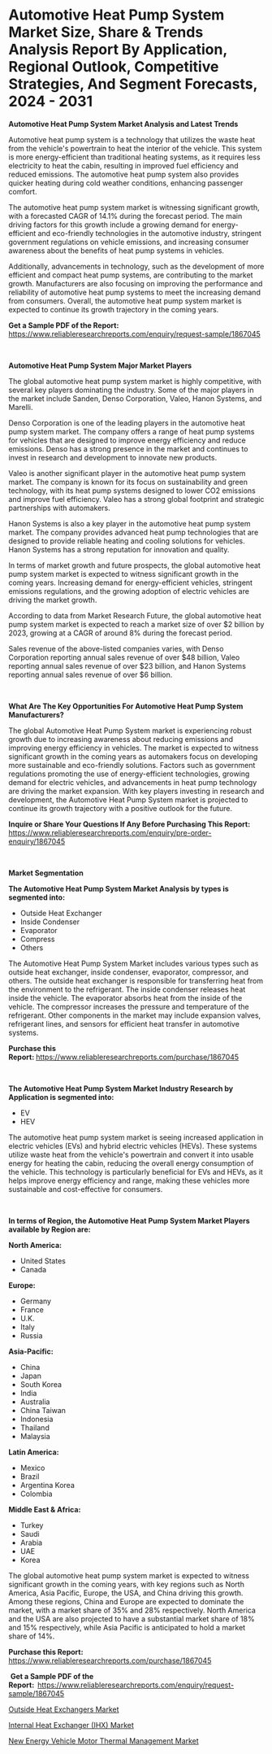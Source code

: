 <p><h1>Automotive Heat Pump System Market Size, Share & Trends Analysis Report By Application, Regional Outlook, Competitive Strategies, And Segment Forecasts, 2024 - 2031</h1></p><p><strong>Automotive Heat Pump System Market Analysis and Latest Trends</strong></p>
<p><p>Automotive heat pump system is a technology that utilizes the waste heat from the vehicle's powertrain to heat the interior of the vehicle. This system is more energy-efficient than traditional heating systems, as it requires less electricity to heat the cabin, resulting in improved fuel efficiency and reduced emissions. The automotive heat pump system also provides quicker heating during cold weather conditions, enhancing passenger comfort.</p><p>The automotive heat pump system market is witnessing significant growth, with a forecasted CAGR of 14.1% during the forecast period. The main driving factors for this growth include a growing demand for energy-efficient and eco-friendly technologies in the automotive industry, stringent government regulations on vehicle emissions, and increasing consumer awareness about the benefits of heat pump systems in vehicles.</p><p>Additionally, advancements in technology, such as the development of more efficient and compact heat pump systems, are contributing to the market growth. Manufacturers are also focusing on improving the performance and reliability of automotive heat pump systems to meet the increasing demand from consumers. Overall, the automotive heat pump system market is expected to continue its growth trajectory in the coming years.</p></p>
<p><strong>Get a Sample PDF of the Report:&nbsp;</strong> <a href="https://www.reliableresearchreports.com/enquiry/request-sample/1867045">https://www.reliableresearchreports.com/enquiry/request-sample/1867045</a></p>
<p>&nbsp;</p>
<p><strong>Automotive Heat Pump System Major Market Players</strong></p>
<p><p>The global automotive heat pump system market is highly competitive, with several key players dominating the industry. Some of the major players in the market include Sanden, Denso Corporation, Valeo, Hanon Systems, and Marelli.</p><p>Denso Corporation is one of the leading players in the automotive heat pump system market. The company offers a range of heat pump systems for vehicles that are designed to improve energy efficiency and reduce emissions. Denso has a strong presence in the market and continues to invest in research and development to innovate new products.</p><p>Valeo is another significant player in the automotive heat pump system market. The company is known for its focus on sustainability and green technology, with its heat pump systems designed to lower CO2 emissions and improve fuel efficiency. Valeo has a strong global footprint and strategic partnerships with automakers.</p><p>Hanon Systems is also a key player in the automotive heat pump system market. The company provides advanced heat pump technologies that are designed to provide reliable heating and cooling solutions for vehicles. Hanon Systems has a strong reputation for innovation and quality.</p><p>In terms of market growth and future prospects, the global automotive heat pump system market is expected to witness significant growth in the coming years. Increasing demand for energy-efficient vehicles, stringent emissions regulations, and the growing adoption of electric vehicles are driving the market growth.</p><p>According to data from Market Research Future, the global automotive heat pump system market is expected to reach a market size of over $2 billion by 2023, growing at a CAGR of around 8% during the forecast period.</p><p>Sales revenue of the above-listed companies varies, with Denso Corporation reporting annual sales revenue of over $48 billion, Valeo reporting annual sales revenue of over $23 billion, and Hanon Systems reporting annual sales revenue of over $6 billion.</p></p>
<p>&nbsp;</p>
<p><strong>What Are The Key Opportunities For Automotive Heat Pump System Manufacturers?</strong></p>
<p><p>The global Automotive Heat Pump System market is experiencing robust growth due to increasing awareness about reducing emissions and improving energy efficiency in vehicles. The market is expected to witness significant growth in the coming years as automakers focus on developing more sustainable and eco-friendly solutions. Factors such as government regulations promoting the use of energy-efficient technologies, growing demand for electric vehicles, and advancements in heat pump technology are driving the market expansion. With key players investing in research and development, the Automotive Heat Pump System market is projected to continue its growth trajectory with a positive outlook for the future.</p></p>
<p><strong>Inquire or Share Your Questions If Any Before Purchasing This Report:</strong> <a href="https://www.reliableresearchreports.com/enquiry/pre-order-enquiry/1867045">https://www.reliableresearchreports.com/enquiry/pre-order-enquiry/1867045</a></p>
<p>&nbsp;</p>
<p><strong>Market Segmentation</strong></p>
<p><strong>The Automotive Heat Pump System Market Analysis by types is segmented into:</strong></p>
<p><ul><li>Outside Heat Exchanger</li><li>Inside Condenser</li><li>Evaporator</li><li>Compress</li><li>Others</li></ul></p>
<p><p>The Automotive Heat Pump System Market includes various types such as outside heat exchanger, inside condenser, evaporator, compressor, and others. The outside heat exchanger is responsible for transferring heat from the environment to the refrigerant. The inside condenser releases heat inside the vehicle. The evaporator absorbs heat from the inside of the vehicle. The compressor increases the pressure and temperature of the refrigerant. Other components in the market may include expansion valves, refrigerant lines, and sensors for efficient heat transfer in automotive systems.</p></p>
<p><strong>Purchase this Report:&nbsp;</strong><a href="https://www.reliableresearchreports.com/purchase/1867045">https://www.reliableresearchreports.com/purchase/1867045</a></p>
<p>&nbsp;</p>
<p><strong>The Automotive Heat Pump System Market Industry Research by Application is segmented into:</strong></p>
<p><ul><li>EV</li><li>HEV</li></ul></p>
<p><p>The automotive heat pump system market is seeing increased application in electric vehicles (EVs) and hybrid electric vehicles (HEVs). These systems utilize waste heat from the vehicle's powertrain and convert it into usable energy for heating the cabin, reducing the overall energy consumption of the vehicle. This technology is particularly beneficial for EVs and HEVs, as it helps improve energy efficiency and range, making these vehicles more sustainable and cost-effective for consumers.</p></p>
<p>&nbsp;</p>
<p><strong>In terms of Region, the Automotive Heat Pump System Market Players available by Region are:</strong></p>
<p>
    <p> <strong> North America: </strong>
        <ul>
            <li>United States</li>
            <li>Canada</li>
        </ul>
        </p> 
    <p> <strong> Europe: </strong>
        <ul>
            <li>Germany</li>
            <li>France</li>
            <li>U.K.</li>
            <li>Italy</li>
            <li>Russia</li>
        </ul>
        </p> 
    <p> <strong> Asia-Pacific: </strong>
        <ul>
            <li>China</li>
            <li>Japan</li>
            <li>South Korea</li>
            <li>India</li>
            <li>Australia</li>
            <li>China Taiwan</li>
            <li>Indonesia</li>
            <li>Thailand</li>
            <li>Malaysia</li>
        </ul>
        </p> 
    <p> <strong> Latin America: </strong>
        <ul>
            <li>Mexico</li>
            <li>Brazil</li>
            <li>Argentina Korea</li>
            <li>Colombia</li>
        </ul>
        </p> 
    <p> <strong> Middle East & Africa: </strong>
        <ul>
            <li>Turkey</li>
            <li>Saudi</li>
            <li>Arabia</li>
            <li>UAE</li>
            <li>Korea</li>
        </ul>
    </p>
    </p>
<p><p>The global automotive heat pump system market is expected to witness significant growth in the coming years, with key regions such as North America, Asia Pacific, Europe, the USA, and China driving this growth. Among these regions, China and Europe are expected to dominate the market, with a market share of 35% and 28% respectively. North America and the USA are also projected to have a substantial market share of 18% and 15% respectively, while Asia Pacific is anticipated to hold a market share of 14%.</p></p>
<p><strong>Purchase this Report: </strong><a href="https://www.reliableresearchreports.com/purchase/1867045">https://www.reliableresearchreports.com/purchase/1867045</a></p>
<p>&nbsp;<strong>Get a Sample PDF of the Report:&nbsp;&nbsp;</strong><a href="https://www.reliableresearchreports.com/enquiry/request-sample/1867045">https://www.reliableresearchreports.com/enquiry/request-sample/1867045</a></p>
<p><strong></strong></p>
<p><p><a href="https://github.com/Sarissaschmalingtr6fz2739/Market-Research-Report-List-1/blob/main/outside-heat-exchangers-market.md">Outside Heat Exchangers Market</a></p><p><a href="https://github.com/jodemen/Market-Research-Report-List-1/blob/main/internal-heat-exchanger-ihx-market.md">Internal Heat Exchanger (IHX) Market</a></p><p><a href="https://github.com/jj19131/Market-Research-Report-List-1/blob/main/new-energy-vehicle-motor-thermal-management-market.md">New Energy Vehicle Motor Thermal Management Market</a></p></p>